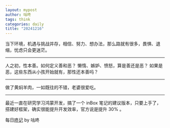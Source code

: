```yaml
---
layout: mypost
author: 咕咚
tags: think
categories: daily
title: "20241216"
---
```


当下环境，机遇与挑战并存，相信、努力、想办法，那么路就有很多，畏惧、退缩，忧虑只会更迷茫。

---
人之初，性本善。如何定义善和恶？
懒惰、嫉妒、愤怒，算是善还是恶？
如果是恶，这些东西从小孩开始就有，那性还本善吗？

---
做了黄焖羊肉，一如既往的不错，老婆很爱吃。

---
最近一直在研究学习鸿蒙开发，搞了一个 inBox 笔记的建议版本，只要上手了，搭建好框架，确实很能提升开发效率，官方说是提升 30% 。

每日[⁡⁡⁢⁤‌‌​​‌⁢​​‬​‬‍‍​⁤⁤‌⁤⁢‌⁤⁤⁡‬﻿​⁡﻿⁣‌‌​⁣⁢⁣⁣‍﻿‬‬⁡‌‍﻿咚记](https://fcngifhkzsmc.feishu.cn/wiki/TUF1wJIrbiY9OKkpCotch8Q8nud?fromScene=spaceOverview)
by 咕咚